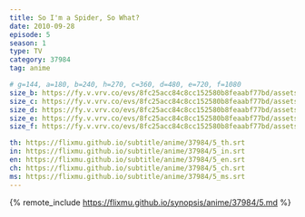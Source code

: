 ```yaml
---
title: So I'm a Spider, So What?
date: 2010-09-28
episode: 5
season: 1
type: TV
category: 37984
tag: anime

# g=144, a=180, b=240, h=270, c=360, d=480, e=720, f=1080
size_b: https://fy.v.vrv.co/evs/8fc25acc84c8cc152580b8feaabf77bd/assets/c3bbc4db645bd049b0791056c1204587_3963345.mp4
size_c: https://fy.v.vrv.co/evs/8fc25acc84c8cc152580b8feaabf77bd/assets/c3bbc4db645bd049b0791056c1204587_3963344.mp4
size_d: https://fy.v.vrv.co/evs/8fc25acc84c8cc152580b8feaabf77bd/assets/c3bbc4db645bd049b0791056c1204587_3963346.mp4
size_e: https://fy.v.vrv.co/evs/8fc25acc84c8cc152580b8feaabf77bd/assets/c3bbc4db645bd049b0791056c1204587_3963347.mp4
size_f: https://fy.v.vrv.co/evs/8fc25acc84c8cc152580b8feaabf77bd/assets/c3bbc4db645bd049b0791056c1204587_3963348.mp4

th: https://flixmu.github.io/subtitle/anime/37984/5_th.srt
in: https://flixmu.github.io/subtitle/anime/37984/5_in.srt
en: https://flixmu.github.io/subtitle/anime/37984/5_en.srt
ch: https://flixmu.github.io/subtitle/anime/37984/5_ch.srt
ms: https://flixmu.github.io/subtitle/anime/37984/5_ms.srt
---
```

{% remote_include https://flixmu.github.io/synopsis/anime/37984/5.md %}
